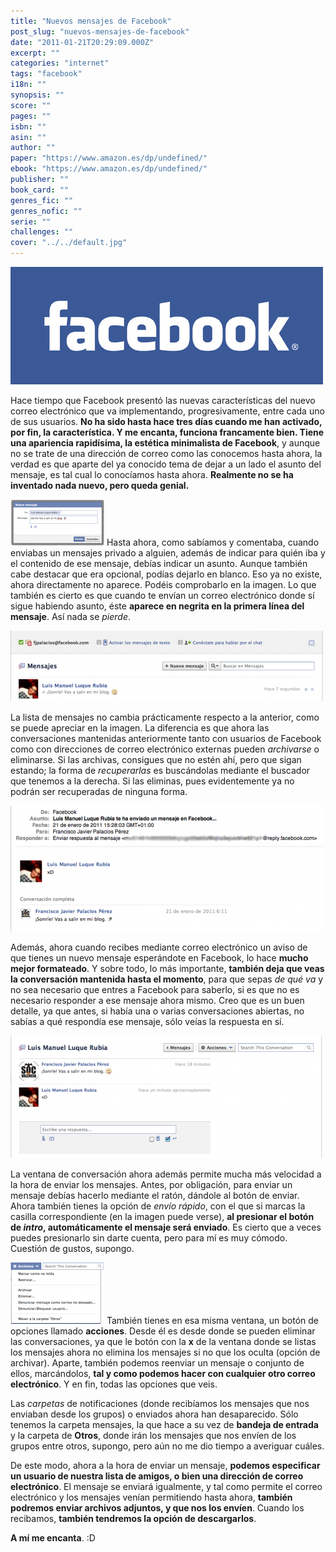 ```yaml
---
title: "Nuevos mensajes de Facebook"
post_slug: "nuevos-mensajes-de-facebook"
date: "2011-01-21T20:29:09.000Z"
excerpt: ""
categories: "internet"
tags: "facebook"
i18n: ""
synopsis: ""
score: ""
pages: ""
isbn: ""
asin: ""
author: ""
paper: "https://www.amazon.es/dp/undefined/"
ebook: "https://www.amazon.es/dp/undefined/"
publisher: ""
book_card: ""
genres_fic: ""
genres_nofic: ""
serie: ""
challenges: ""
cover: "../../default.jpg"
---
```


![](images/logo_facebook.jpg "Facebook")

Hace tiempo que Facebook presentó las nuevas características del nuevo correo electrónico que va implementando, progresivamente, entre cada uno de sus usuarios. **No ha sido hasta hace tres días cuando me han activado, por fin, la característica. Y me encanta, funciona francamente bien. Tiene una apariencia **rapidísima**, la estética minimalista de Facebook**, y aunque no se trate de una dirección de correo como las conocemos hasta ahora, la verdad es que aparte del ya conocido tema de dejar a un lado el asunto del mensaje, es tal cual lo conocíamos hasta ahora. **Realmente no se ha inventado nada nuevo, pero queda genial.**

[![](images/nuevos-menajes-facebook-enviar-mensaje-150x74.png "Nuevos mensajes de Facebook: enviar un mensaje")](http://fjp.es/wp-content/uploads/nuevos-menajes-facebook-enviar-mensaje.png) Hasta ahora, como sabíamos y comentaba, cuando enviabas un mensajes privado a alguien, además de indicar para quién iba y el contenido de ese mensaje, debías indicar un asunto. Aunque también cabe destacar que era opcional, podías dejarlo en blanco. Eso ya no existe, ahora directamente no aparece. Podéis comprobarlo en la imagen. Lo que también es cierto es que cuando te envían un correo electrónico donde sí sigue habiendo asunto, éste **aparece en negrita en la primera línea del mensaje**. Así nada se _pierde_.

[![](images/nuevos-menajes-facebook-mensaje-enviado-500x113.png "Nuevos mensajes de Facebook: mensaje enviado")](http://fjp.es/wp-content/uploads/nuevos-menajes-facebook-mensaje-enviado.png)

La lista de mensajes no cambia prácticamente respecto a la anterior, como se puede apreciar en la imagen. La diferencia es que ahora las conversaciones mantenidas anteriormente tanto con usuarios de Facebook como con direcciones de correo electrónico externas pueden _archivarse_ o eliminarse. Si las archivas, consigues que no estén ahí, pero que sigan estando; la forma de _recuperarlas_ es buscándolas mediante el buscador que tenemos a la derecha. Si las eliminas, pues evidentemente ya no podrán ser recuperadas de ninguna forma.

[![](images/nuevos-menajes-facebook-aviso-correo-500x201.png "Nuevos mensajes de Facebook: aviso por correo")](http://fjp.es/wp-content/uploads/nuevos-menajes-facebook-aviso-correo.png)

Además, ahora cuando recibes mediante correo electrónico un aviso de que tienes un nuevo mensaje esperándote en Facebook, lo hace **mucho mejor formateado**. Y sobre todo, lo más importante, **también deja que veas la conversación mantenida hasta el momento**, para que sepas _de qué va_ y no sea necesario que entres a Facebook para saberlo, si es que no es necesario responder a ese mensaje ahora mismo. Creo que es un buen detalle, ya que antes, si había una o varias conversaciones abiertas, no sabías a qué respondía ese mensaje, sólo veías la respuesta en sí.

[![](images/nuevos-menajes-facebook-conversacion-500x196.png "Nuevos mensajes de Facebook: conversación")](http://fjp.es/wp-content/uploads/nuevos-menajes-facebook-conversacion.png)

La ventana de conversación ahora además permite mucha más velocidad a la hora de enviar los mensajes. Antes, por obligación, para enviar un mensaje debías hacerlo mediante el ratón, dándole al botón de enviar. Ahora también tienes la opción de _envío rápido_, con el que si marcas la casilla correspondiente (en la imagen puede verse), **al presionar el botón de _intro_, automáticamente el mensaje será enviado**. Es cierto que a veces puedes presionarlo sin darte cuenta, pero para mí es muy cómodo. Cuestión de gustos, supongo.

[![](images/nuevos-menajes-facebook-opciones-mensajes1-150x98.png "Nuevos mensajes de Facebook: opciones de los mensajes")](http://fjp.es/wp-content/uploads/nuevos-menajes-facebook-opciones-mensajes1.png) También tienes en esa misma ventana, un botón de opciones llamado **acciones**. Desde él es desde donde se pueden eliminar las conversaciones, ya que le botón con la **x** de la ventana donde se listas los mensajes ahora no elimina los mensajes si no que los oculta (opción de archivar). Aparte, también podemos reenviar un mensaje o conjunto de ellos, marcándolos, **tal y como podemos hacer con cualquier otro correo electrónico**. Y en fin, todas las opciones que veis.

Las _carpetas_ de notificaciones (donde recibíamos los mensajes que nos enviaban desde los grupos) o enviados ahora han desaparecido. Sólo tenemos la carpeta mensajes, la que hace a su vez de **bandeja de entrada** y la carpeta de **Otros**, donde irán los mensajes que nos envíen de los grupos entre otros, supongo, pero aún no me dio tiempo a averiguar cuáles.

De este modo, ahora a la hora de enviar un mensaje, **podemos especificar un usuario de nuestra lista de amigos, o bien una dirección de correo electrónico**. El mensaje se enviará igualmente, y tal como permite el correo electrónico y los mensajes venían permitiendo hasta ahora, **también podremos enviar archivos adjuntos, y que nos los envíen**. Cuando los recibamos, **también tendremos la opción de descargarlos**.

**A mí me encanta**. :D
